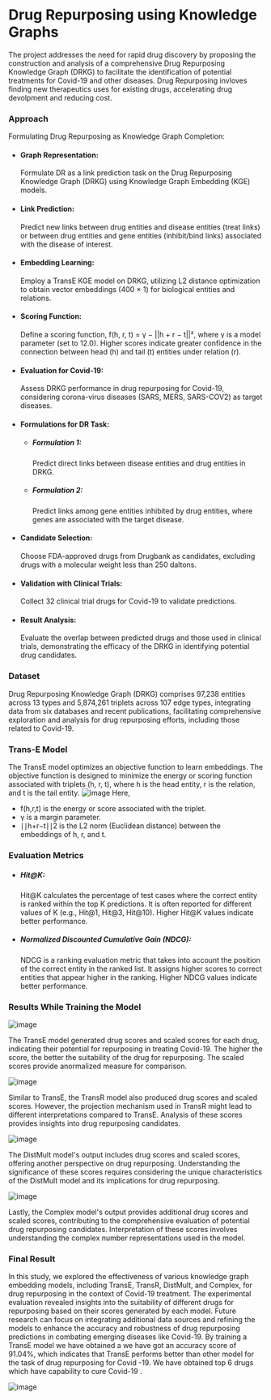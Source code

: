 # Drug Repurposing using Knowledge Graphs

The project addresses the need for rapid drug discovery by proposing the construction and analysis of a comprehensive Drug Repurposing Knowledge Graph (DRKG) to facilitate the identification of potential treatments for Covid-19 and other diseases. Drug Repurposing invloves finding new therapeutics uses for existing drugs, accelerating drug devolpment and reducing cost.


### Approach

Formulating Drug Repurposing as Knowledge Graph Completion:

- #### Graph Representation: 
  Formulate DR as a link prediction task on the Drug Repurposing Knowledge Graph (DRKG) using Knowledge Graph Embedding (KGE) models.

- #### Link Prediction:
  Predict new links between drug entities and disease entities (treat links) or between drug entities and gene entities (inhibit/bind links) associated with the disease of interest.

- #### Embedding Learning: 
  Employ a TransE KGE model on DRKG, utilizing L2 distance optimization to obtain vector embeddings (400 × 1) for biological entities and relations.

- #### Scoring Function: 
  Define a scoring function, f(h, r, t) = γ − ||h + r − t||², where γ is a model parameter (set to 12.0). Higher scores indicate greater confidence in the connection between head (h) and tail (t) entities under relation (r).

- #### Evaluation for Covid-19:
  Assess DRKG performance in drug repurposing for Covid-19, considering corona-virus diseases (SARS, MERS, SARS-COV2) as target diseases.

- #### Formulations for DR Task:

  - ##### Formulation 1: 
    Predict direct links between disease entities and drug entities in DRKG.

  - ##### Formulation 2: 
    Predict links among gene entities inhibited by drug entities, where genes are associated with the target disease.

- #### Candidate Selection: 
  Choose FDA-approved drugs from Drugbank as candidates, excluding drugs with a molecular weight less than 250 daltons.

- #### Validation with Clinical Trials: 
  Collect 32 clinical trial drugs for Covid-19 to validate predictions.

- #### Result Analysis: 
  Evaluate the overlap between predicted drugs and those used in clinical trials, demonstrating the efficacy of the DRKG in identifying potential drug candidates.


### Dataset
  Drug Repurposing Knowledge Graph (DRKG) comprises 97,238 entities across 13 types and 5,874,261 triplets across 107 edge types, integrating data from six databases and recent publications, facilitating comprehensive exploration and analysis for drug repurposing efforts, including those related to Covid-19.


### Trans-E Model
  The TransE model optimizes an objective function to learn embeddings. The objective function is designed to minimize the energy or scoring function associated with triplets (h, r, t), where h is the head entity, r is the relation, and t is the tail entity. 
![image](https://github.com/DINESHKUMAR-05/Drug-Repurposing-using-Knowledge-Graphs/assets/111517362/518ffad2-a73d-4046-a4c2-a356c2ac3e96)
Here,
  - f(h,r,t) is the energy or score associated with the triplet.
  - γ is a margin parameter.
  - ∣∣h+r−t∣∣2​ is the L2 norm (Euclidean distance) between the embeddings of h, r, and t.


### Evaluation Metrics

  - ##### Hit@K:
     Hit@K calculates the percentage of test cases where the correct entity is ranked within the top K predictions. It is often reported for different values of K (e.g., Hit@1, Hit@3, Hit@10). Higher Hit@K values indicate better performance.

  - ##### Normalized Discounted Cumulative Gain (NDCG):
     NDCG is a ranking evaluation metric that takes into account the position of the correct entity in the ranked list. It assigns higher scores to correct entities that appear higher in the ranking. Higher NDCG values indicate better performance.


### Results While Training the Model

![image](https://github.com/DINESHKUMAR-05/Drug-Repurposing-using-Knowledge-Graphs/assets/111517362/bddbcc26-cb5c-40b9-acab-5178332da76b)

  The TransE model generated drug scores and scaled scores for each drug, indicating their potential for repurposing in treating Covid-19. The higher the score, the better the suitability of the drug for repurposing. The scaled scores provide anormalized measure for comparison.

![image](https://github.com/DINESHKUMAR-05/Drug-Repurposing-using-Knowledge-Graphs/assets/111517362/0253c3e9-f6c6-4465-8626-3f7d58ad2494)

  Similar to TransE, the TransR model also produced drug scores and scaled scores. However, the projection mechanism used in TransR might lead to different interpretations compared to TransE. Analysis of these scores provides insights into drug repurposing candidates.

![image](https://github.com/DINESHKUMAR-05/Drug-Repurposing-using-Knowledge-Graphs/assets/111517362/84747602-27cb-4646-a224-1ab39b981999)

  The DistMult model's output includes drug scores and scaled scores, offering another perspective on drug repurposing. Understanding the significance of these scores requires considering the unique characteristics of the DistMult model and its implications for drug repurposing.

![image](https://github.com/DINESHKUMAR-05/Drug-Repurposing-using-Knowledge-Graphs/assets/111517362/a0868451-1d03-4b2a-a982-a7c6dca90693)

  Lastly, the Complex model's output provides additional drug scores and scaled scores, contributing to the comprehensive evaluation of potential drug repurposing candidates. Interpretation of these scores involves understanding the complex number representations used in the model.

### Final Result
In this study, we explored the effectiveness of various knowledge graph embedding models, including TransE, TransR, DistMult, and Complex, for drug repurposing in the context of Covid-19 treatment. The experimental evaluation revealed insights into the suitability of different drugs for repurposing based on their scores generated by each model. Future research can focus on integrating additional data sources and refining the models to enhance the accuracy and robustness of drug repurposing predictions in combating emerging diseases like Covid-19. By training a TransE model we have obtained a we have got an accuracy score of 91.04%, which indicates that TransE performs better than other model for the task of drug repurposing for Covid -19. We have obtained top 6 drugs which have capability to cure Covid-19 .

![image](https://github.com/DINESHKUMAR-05/Drug-Repurposing-using-Knowledge-Graphs/assets/111517362/61beb9ff-9dcc-4582-bb35-09a97436a9c4)












